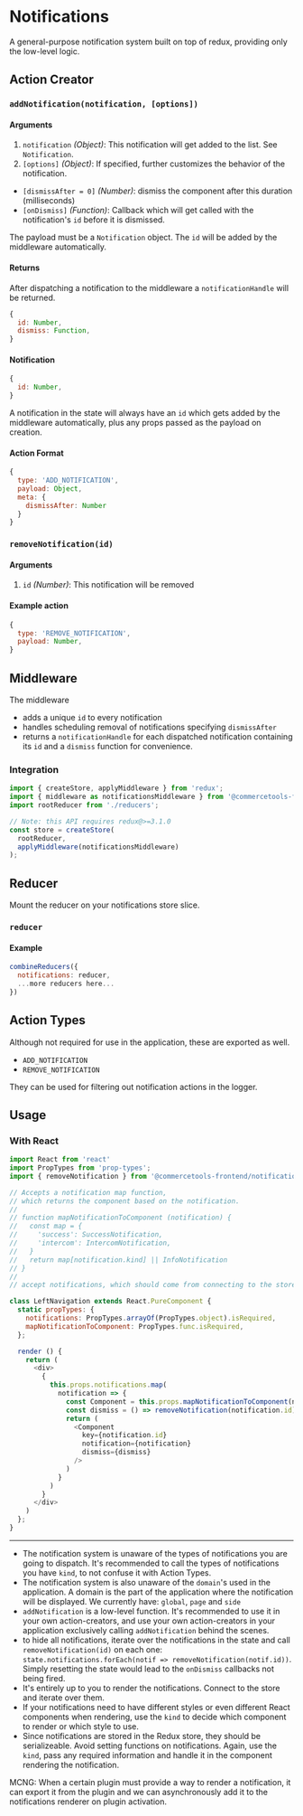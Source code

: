 # Notifications

A general-purpose notification system built on top of redux, providing only the
low-level logic.

## Action Creator

### `addNotification(notification, [options])`

#### Arguments

1.  `notification` _(Object)_: This notification will get added to the list. See
    `Notification`.
1.  `[options]` _(Object)_: If specified, further customizes the behavior of the
    notification.

- `[dismissAfter = 0]` _(Number)_: dismiss the component after this duration
  (milliseconds)
- `[onDismiss]` _(Function)_: Callback which will get called with the
  notification's `id` before it is dismissed.

The payload must be a `Notification` object. The `id` will be added by the
middleware automatically.

#### Returns

After dispatching a notification to the middleware a `notificationHandle` will
be returned.

```js
{
  id: Number,
  dismiss: Function,
}
```

#### Notification

```js
{
  id: Number,
}
```

A notification in the state will always have an `id` which gets added by the
middleware automatically, plus any props passed as the payload on creation.

#### Action Format

```js
{
  type: 'ADD_NOTIFICATION',
  payload: Object,
  meta: {
    dismissAfter: Number
  }
}
```

### `removeNotification(id)`

#### Arguments

1.  `id` _(Number)_: This notification will be removed

#### Example action

```js
{
  type: 'REMOVE_NOTIFICATION',
  payload: Number,
}
```

## Middleware

The middleware

- adds a unique `id` to every notification
- handles scheduling removal of notifications specifying `dismissAfter`
- returns a `notificationHandle` for each dispatched notification containing its
  `id` and a `dismiss` function for convenience.

### Integration

```js
import { createStore, applyMiddleware } from 'redux';
import { middleware as notificationsMiddleware } from '@commercetools-frontend/notifications';
import rootReducer from './reducers';

// Note: this API requires redux@>=3.1.0
const store = createStore(
  rootReducer,
  applyMiddleware(notificationsMiddleware)
);
```

## Reducer

Mount the reducer on your notifications store slice.

### `reducer`

#### Example

```js
combineReducers({
  notifications: reducer,
  ...more reducers here...
})
```

## Action Types

Although not required for use in the application, these are exported as well.

- `ADD_NOTIFICATION`
- `REMOVE_NOTIFICATION`

They can be used for filtering out notification actions in the logger.

## Usage

### With React

```js
import React from 'react'
import PropTypes from 'prop-types';
import { removeNotification } from '@commercetools-frontend/notifications'

// Accepts a notification map function,
// which returns the component based on the notification.
//
// function mapNotificationToComponent (notification) {
//   const map = {
//     'success': SuccessNotification,
//     'intercom': IntercomNotification,
//   }
//   return map[notification.kind] || InfoNotification
// }
//
// accept notifications, which should come from connecting to the store

class LeftNavigation extends React.PureComponent {
  static propTypes: {
    notifications: PropTypes.arrayOf(PropTypes.object).isRequired,
    mapNotificationToComponent: PropTypes.func.isRequired,
  };

  render () {
    return (
      <div>
        {
          this.props.notifications.map(
            notification => {
              const Component = this.props.mapNotificationToComponent(notification)
              const dismiss = () => removeNotification(notification.id)
              return (
                <Component
                  key={notification.id}
                  notification={notification}
                  dismiss={dismiss}
                />
              )
            }
          )
        }
      </div>
    )
  };
}
```

---

- The notification system is unaware of the types of notifications you are going
  to dispatch. It's recommended to call the types of notifications you have
  `kind`, to not confuse it with Action Types.
- The notification system is also unaware of the `domain`'s used in the
  application. A domain is the part of the application where the notification
  will be displayed. We currently have: `global`, `page` and `side`
- `addNotification` is a low-level function. It's recommended to use it in your
  own action-creators, and use your own action-creators in your application
  exclusively calling `addNotification` behind the scenes.
- to hide all notifications, iterate over the notifications in the state and
  call `removeNotification(id)` on each one: `state.notifications.forEach(notif => removeNotification(notif.id))`. Simply resetting the state would lead to
  the `onDismiss` callbacks not being fired.
- It's entirely up to you to render the notifications. Connect to the store and
  iterate over them.
- If your notifications need to have different styles or even different React
  components when rendering, use the `kind` to decide which component to render
  or which style to use.
- Since notifications are stored in the Redux store, they should be
  serializeable. Avoid setting functions on notifications. Again, use the
  `kind`, pass any required information and handle it in the component rendering
  the notification.

MCNG: When a certain plugin must provide a way to render a notification, it can
export it from the plugin and we can asynchronously add it to the notifications
renderer on plugin activation.
